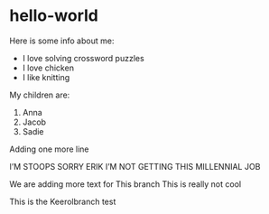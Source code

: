 # hello-world
Here is some info about me:
* I love solving crossword puzzles
* I love chicken
* I like knitting


My children are:
1. Anna
2. Jacob
3. Sadie


Adding one more line

I’M STOOPS SORRY ERIK I’M NOT GETTING THIS MILLENNIAL JOB

We are adding more text for This branch
This is really not cool

This is the Keerolbranch test